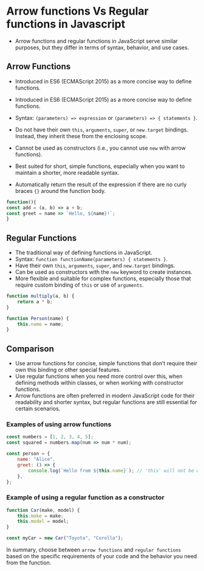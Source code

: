 # Arrow functions Vs Regular functions in Javascript

- Arrow functions and regular functions in JavaScript serve similar purposes, but they differ in terms of syntax, behavior, and use cases.

## Arrow Functions

- Introduced in ES6 (ECMAScript 2015) as a more concise way to define functions.

- Introduced in ES6 (ECMAScript 2015) as a more concise way to define functions.
- Syntax: `(parameters) => expression` or `(parameters) => { statements }`.
- Do not have their own `this`, `arguments`, `super`, or `new.target` bindings. Instead, they inherit these from the enclosing scope.
- Cannot be used as constructors (i.e., you cannot use `new` with arrow functions).
- Best suited for short, simple functions, especially when you want to maintain a shorter, more readable syntax.
- Automatically return the result of the expression if there are no curly braces `{}` around the function body.

```js
function(){
const add = (a, b) => a + b;
const greet = name => `Hello, ${name}!`;
}
```

## Regular Functions

- The traditional way of defining functions in JavaScript.
- Syntax: `function functionName(parameters) { statements }`.
- Have their own `this`, `arguments`, `super`, and `new.target` bindings.
- Can be used as constructors with the `new` keyword to create instances.
- More flexible and suitable for complex functions, especially those that require custom binding of `this` or use of `arguments`.

```js
function multiply(a, b) {
    return a * b;
}

function Person(name) {
    this.name = name;
}
```

## Comparison

- Use arrow functions for concise, simple functions that don’t require their own this binding or other special features.
- Use regular functions when you need more control over this, when defining methods within classes, or when working with constructor functions.
- Arrow functions are often preferred in modern JavaScript code for their readability and shorter syntax, but regular functions are still essential for certain scenarios.

### Examples of using arrow functions

```js
const numbers = [1, 2, 3, 4, 5];
const squared = numbers.map(num => num * num);

const person = {
    name: "Alice",
    greet: () => {
        console.log(`Hello from ${this.name}`); // 'this' will not be what you expect
    },
};
```

### Example of using a regular function as a constructor

```js
function Car(make, model) {
    this.make = make;
    this.model = model;
}

const myCar = new Car("Toyota", "Corolla");
```

In summary, choose between ``arrow functions`` and ``regular functions`` based on the specific requirements of your code and the behavior you need from the function.
